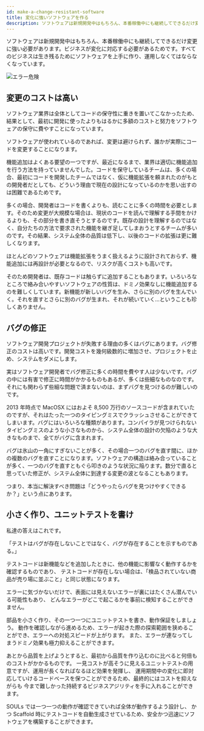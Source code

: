 ```yaml
---
id: make-a-change-resistant-software
title: 変化に強いソフトウェアを作る
description: ソフトウェアは新規開発中はもちろん、本番稼働中にも継続してできるだけ変更に強い必要があります。ビジネスが変化に対応する必要があるためです。すべてのビジネスは生き残るためにソフトウェアを上手に作り、運用しなくてはならなくなっています。
---
```


ソフトウェアは新規開発中はもちろん、本番稼働中にも継続してできるだけ変更に強い必要があります。ビジネスが変化に対応する必要があるためです。すべてのビジネスは生き残るためにソフトウェアを上手に作り、運用しなくてはならなくなっています。

![エラー危険](/imgs/docs/shark.jpg)

## 変更のコストは高い

ソフトウェア業界は全体としてコードの保守性に重きを置いてこなかったため、結果として、最初に開発に使ったよりもはるかに多額のコストと努力をソフトウェアの保守に費やすことになっています。

ソフトウェアが使われているのであれば、変更は避けられず、誰かが実際にコードを変更することになります。

機能追加はよくある要望の一つですが、最近になるまで、業界は適切に機能追加を行う方法を持っていませんでした。コードを保守しているチームは、多くの場合、最初にコードを開発したチームではなく、仮に機能拡張を頼まれたのがもとの開発者だとしても、どういう理由で現在の設計になっているのかを思い出すのは困難であるためです。

多くの場合、開発者はコードを書くよりも、読むことに多くの時間を必要とします。そのため変更が大規模な場合は、現状のコードを読んで理解する手間をかけるよりも、その部分を書き直そうとするのです。既存の設計を理解するのではなく、自分たちの方法で要求された機能を継ぎ足してしまおうとするチームが多いのです。その結果、システム全体の品質は低下し、以後のコードの拡張は更に難しくなります。

ほとんどのソフトウェアは機能拡張をうまく扱えるように設計されておらず、機能追加には再設計が必要となるので、リスクが高くコストも高いです。

そのため開発者は、既存コードは触らずに追加することもあります。いろいろなところで絡み合いやすいソフトウェアの性質は、ドミノ効果なしに機能追加するのを難しくしています。新機能が新しいバグを生み、さらに別のバグを生んでいく。それを直すとさらに別のバグが生まれ、それが続いていく...ということも珍しくありません。

## バグの修正

ソフトウェア開発プロジェクトが失敗する理由の多くはバグにあります。バグ修正のコストは高いです。開発コストを幾何級数的に増加させ、プロジェクトを止め、システムをダメにします。

実はソフトウェア開発者でバグ修正に多くの時間を費やす人は少ないです。バグの中には有害で修正に時間がかかるものもあるが、多くは些細なものなのです。それにも関わらず些細な問題で済まないのは、まずバグを見つけるのが難しいのです。

2013 年時点で MacOSX にはおよそ 8,500 万行のソースコードが含まれていたのですが、それはたった一つのタイピングミスでクラッシュさせることができてしまいます。バグにはいろいろな種類があります。コンパイラが見つけられないタイピングミスのような小さなものから、システム全体の設計の欠陥のような大きなものまで、全てがバグに含まれます。

バグは氷山の一角にすぎないことが多く、その場合一つのバグを直す間に、ほかの複数のバグを直すことになります。ソフトウェアの構造は絡み合っていることが多く、一つのバグを直すともぐら叩きのような状況に陥ります。数分で直ると思っていた修正が、システム全体に到達する変更の波となることもあります。

つまり、本当に解決すべき問題は「どうやったらバグを見つけやすくできるか？」という点にあります。

## 小さく作り、ユニットテストを書け

私達の答えはこれです。

「テストはバグが存在しないことではなく、バグが存在することを示すものである。」

テストコードは新機能などを追加したときに、他の機能に影響なく動作するかを確認するものであり、
テストコードが存在しない場合は、「検品されていない商品が売り場に並ぶこと」と同じ状態になります。

エラーに気づかないだけで、表面には見えないエラーが裏にはたくさん潜んでいる可能性もあり、
どんなエラーがどこで起こるかを事前に検知することができません。

部品を小さく作り、その一つ一つにユニットテストを書き、動作保証をしましょう。
動作を確認しながら進めるため、エラーが起きた際の探索範囲を狭めることができ、エラーへの対処スピードが上がります。
また、エラーが連なってしまうドミノ効果も極力抑えることができます。

あとから品質を上げようとすると、最初から品質を作り込むのに比べると何倍ものコストがかかるものです。
一見コストが高そうに見えるユニットテストの用意ですが、運用が長くなればなるほど効果を発揮し、
運用期間中の変化に即対応していけるコードベースを保つことができるため、最終的にはコストを抑えながらも
今まで難しかった持続するビジネスアジリティを手に入れることができます。

SOULs では一つ一つの動作が確認できていれば全体が動作するよう設計し、
かつ Scaffold 時にテストコードを自動生成させているため、安全かつ迅速にソフトウェアを構築することができます。
